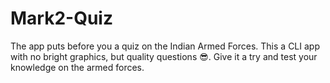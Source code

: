 # Mark2-Quiz
The app puts before you a quiz on the Indian Armed Forces. This a CLI app with no bright graphics, but quality questions 😎. 
Give it a try and test your knowledge on the armed forces. 
